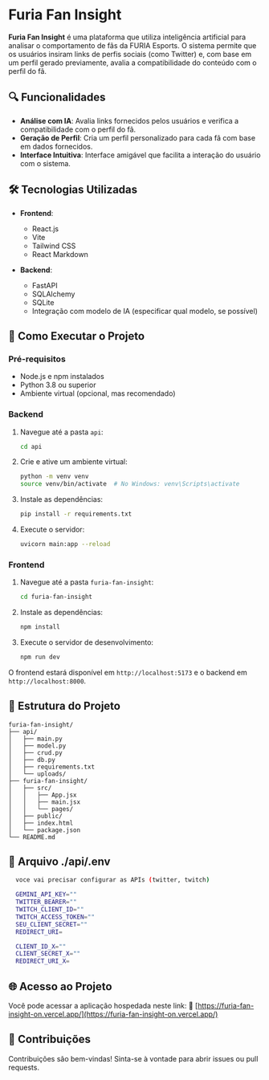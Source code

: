 # Furia Fan Insight

**Furia Fan Insight** é uma plataforma que utiliza inteligência artificial para analisar o comportamento de fãs da FURIA Esports. O sistema permite que os usuários insiram links de perfis sociais (como Twitter) e, com base em um perfil gerado previamente, avalia a compatibilidade do conteúdo com o perfil do fã.

## 🔍 Funcionalidades

- **Análise com IA**: Avalia links fornecidos pelos usuários e verifica a compatibilidade com o perfil do fã.
- **Geração de Perfil**: Cria um perfil personalizado para cada fã com base em dados fornecidos.
- **Interface Intuitiva**: Interface amigável que facilita a interação do usuário com o sistema.

## 🛠️ Tecnologias Utilizadas

- **Frontend**:
  - React.js
  - Vite
  - Tailwind CSS
  - React Markdown

- **Backend**:
  - FastAPI
  - SQLAlchemy
  - SQLite
  - Integração com modelo de IA (especificar qual modelo, se possível)

## 🚀 Como Executar o Projeto

### Pré-requisitos

- Node.js e npm instalados
- Python 3.8 ou superior
- Ambiente virtual (opcional, mas recomendado)

### Backend

1. Navegue até a pasta `api`:

   ```bash
   cd api
   ```

2. Crie e ative um ambiente virtual:

   ```bash
   python -m venv venv
   source venv/bin/activate  # No Windows: venv\Scripts\activate
   ```

3. Instale as dependências:

   ```bash
   pip install -r requirements.txt
   ```

4. Execute o servidor:

   ```bash
   uvicorn main:app --reload
   ```

### Frontend

1. Navegue até a pasta `furia-fan-insight`:

   ```bash
   cd furia-fan-insight
   ```

2. Instale as dependências:

   ```bash
   npm install
   ```

3. Execute o servidor de desenvolvimento:

   ```bash
   npm run dev
   ```

O frontend estará disponível em `http://localhost:5173` e o backend em `http://localhost:8000`.

## 📁 Estrutura do Projeto

```
furia-fan-insight/
├── api/
│   ├── main.py
│   ├── model.py
│   ├── crud.py
│   ├── db.py
│   ├── requirements.txt
│   └── uploads/
├── furia-fan-insight/
│   ├── src/
│   │   ├── App.jsx
│   │   ├── main.jsx
│   │   └── pages/
│   ├── public/
│   ├── index.html
│   └── package.json
└── README.md
```
## 🔧 Arquivo ./api/.env
```bash
  voce vai precisar configurar as APIs (twitter, twitch)

  GEMINI_API_KEY=""
  TWITTER_BEARER=""
  TWITCH_CLIENT_ID=""
  TWITCH_ACCESS_TOKEN=""
  SEU_CLIENT_SECRET=""
  REDIRECT_URI=

  CLIENT_ID_X=""
  CLIENT_SECRET_X=""
  REDIRECT_URI_X=
```
## 🌐 Acesso ao Projeto

Você pode acessar a aplicação hospedada neste link:
🔗 [https://furia-fan-insight-on.vercel.app/](https://furia-fan-insight-on.vercel.app/)

## 🤝 Contribuições

Contribuições são bem-vindas! Sinta-se à vontade para abrir issues ou pull requests.

